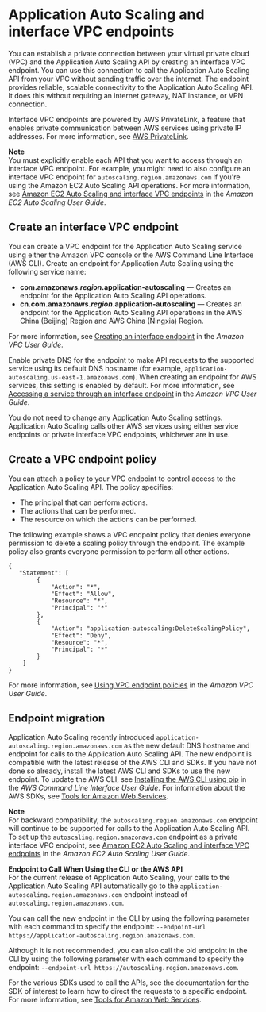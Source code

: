 # Application Auto Scaling and interface VPC endpoints<a name="application-auto-scaling-vpc-endpoints"></a>

You can establish a private connection between your virtual private cloud \(VPC\) and the Application Auto Scaling API by creating an interface VPC endpoint\. You can use this connection to call the Application Auto Scaling API from your VPC without sending traffic over the internet\. The endpoint provides reliable, scalable connectivity to the Application Auto Scaling API\. It does this without requiring an internet gateway, NAT instance, or VPN connection\. 

Interface VPC endpoints are powered by AWS PrivateLink, a feature that enables private communication between AWS services using private IP addresses\. For more information, see [AWS PrivateLink](https://aws.amazon.com/privatelink)\.

**Note**  
You must explicitly enable each API that you want to access through an interface VPC endpoint\. For example, you might need to also configure an interface VPC endpoint for `autoscaling.region.amazonaws.com` if you're using the Amazon EC2 Auto Scaling API operations\. For more information, see [Amazon EC2 Auto Scaling and interface VPC endpoints](https://docs.aws.amazon.com/autoscaling/ec2/userguide/ec2-auto-scaling-vpc-endpoints) in the *Amazon EC2 Auto Scaling User Guide*\.

## Create an interface VPC endpoint<a name="create-vpce-app-as"></a>

You can create a VPC endpoint for the Application Auto Scaling service using either the Amazon VPC console or the AWS Command Line Interface \(AWS CLI\)\. Create an endpoint for Application Auto Scaling using the following service name:
+ **com\.amazonaws\.*region*\.application\-autoscaling** — Creates an endpoint for the Application Auto Scaling API operations\.
+ **cn\.com\.amazonaws\.*region*\.application\-autoscaling** — Creates an endpoint for the Application Auto Scaling API operations in the AWS China \(Beijing\) Region and AWS China \(Ningxia\) Region\.

For more information, see [Creating an interface endpoint](https://docs.aws.amazon.com/vpc/latest/userguide/vpce-interface.html#create-interface-endpoint) in the *Amazon VPC User Guide*\. 

Enable private DNS for the endpoint to make API requests to the supported service using its default DNS hostname \(for example, `application-autoscaling.us-east-1.amazonaws.com`\)\. When creating an endpoint for AWS services, this setting is enabled by default\. For more information, see [Accessing a service through an interface endpoint](https://docs.aws.amazon.com/vpc/latest/userguide/vpce-interface.html#access-service-though-endpoint) in the *Amazon VPC User Guide*\. 

You do not need to change any Application Auto Scaling settings\. Application Auto Scaling calls other AWS services using either service endpoints or private interface VPC endpoints, whichever are in use\. 

## Create a VPC endpoint policy<a name="create-vpce-policy-app-as"></a>

You can attach a policy to your VPC endpoint to control access to the Application Auto Scaling API\. The policy specifies:
+ The principal that can perform actions\.
+ The actions that can be performed\.
+ The resource on which the actions can be performed\.

The following example shows a VPC endpoint policy that denies everyone permission to delete a scaling policy through the endpoint\. The example policy also grants everyone permission to perform all other actions\.

```
{
   "Statement": [
        {
            "Action": "*",
            "Effect": "Allow",
            "Resource": "*",
            "Principal": "*"
        },
        {
            "Action": "application-autoscaling:DeleteScalingPolicy",
            "Effect": "Deny",
            "Resource": "*",
            "Principal": "*"
        }
    ]
}
```

For more information, see [Using VPC endpoint policies](https://docs.aws.amazon.com/vpc/latest/userguide/vpc-endpoints-access.html#vpc-endpoint-policies) in the *Amazon VPC User Guide*\.

## Endpoint migration<a name="upgrading-cli-sdk-app-as"></a>

Application Auto Scaling recently introduced `application-autoscaling.region.amazonaws.com` as the new default DNS hostname and endpoint for calls to the Application Auto Scaling API\. The new endpoint is compatible with the latest release of the AWS CLI and SDKs\. If you have not done so already, install the latest AWS CLI and SDKs to use the new endpoint\. To update the AWS CLI, see [Installing the AWS CLI using pip](https://docs.aws.amazon.com/cli/latest/userguide/cli-chap-install.html#install-tool-pip) in the *AWS Command Line Interface User Guide*\. For information about the AWS SDKs, see [Tools for Amazon Web Services](https://aws.amazon.com/tools)\.

**Note**  
For backward compatibility, the `autoscaling.region.amazonaws.com` endpoint will continue to be supported for calls to the Application Auto Scaling API\. To set up the `autoscaling.region.amazonaws.com` endpoint as a private interface VPC endpoint, see [Amazon EC2 Auto Scaling and interface VPC endpoints](https://docs.aws.amazon.com/autoscaling/ec2/userguide/ec2-auto-scaling-vpc-endpoints) in the *Amazon EC2 Auto Scaling User Guide*\.

**Endpoint to Call When Using the CLI or the AWS API**  
For the current release of Application Auto Scaling, your calls to the Application Auto Scaling API automatically go to the `application-autoscaling.region.amazonaws.com` endpoint instead of `autoscaling.region.amazonaws.com`\.

You can call the new endpoint in the CLI by using the following parameter with each command to specify the endpoint: `--endpoint-url https://application-autoscaling.region.amazonaws.com`\. 

Although it is not recommended, you can also call the old endpoint in the CLI by using the following parameter with each command to specify the endpoint: `--endpoint-url https://autoscaling.region.amazonaws.com`\. 

For the various SDKs used to call the APIs, see the documentation for the SDK of interest to learn how to direct the requests to a specific endpoint\. For more information, see [Tools for Amazon Web Services](https://aws.amazon.com/tools)\.